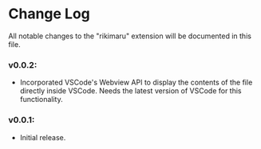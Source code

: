 # Change Log

All notable changes to the "rikimaru" extension will be documented in this file.

### v0.0.2:

* Incorporated VSCode's Webview API to display the contents of the file directly inside VSCode. Needs the latest version of VSCode for this functionality.

### v0.0.1:

* Initial release.
